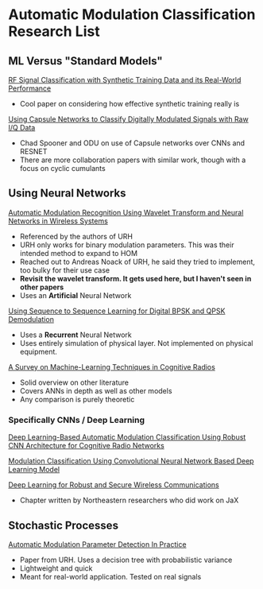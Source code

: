 # Automatic Modulation Classification Research List

## ML Versus "Standard Models"
[RF Signal Classification with Synthetic Training Data and its Real-World Performance](https://arxiv.org/pdf/2206.12967)
- Cool paper on considering how effective synthetic training really is 

[Using Capsule Networks to Classify Digitally Modulated Signals with Raw I/Q Data](https://arxiv.org/pdf/2205.09287)
- Chad Spooner and ODU on use of Capsule networks over CNNs and RESNET
- There are more collaboration papers with similar work, though with a focus on cyclic cumulants

## Using Neural Networks
[Automatic Modulation Recognition Using Wavelet Transform and Neural Networks in Wireless Systems](https://asp-eurasipjournals.springeropen.com/articles/10.1155/2010/532898)
- Referenced by the authors of URH
- URH only works for binary modulation parameters. This was their intended method to expand to HOM
- Reached out to Andreas Noack of URH, he said they tried to implement, too bulky for their use case
- **Revisit the wavelet transform. It gets used here, but I haven't seen in other papers**
- Uses an **Artificial** Neural Network

[Using Sequence to Sequence Learning for Digital BPSK and QPSK Demodulation](https://strathprints.strath.ac.uk/63954/1/Kalade_etal_5GWF2018_Using_sequence_to_sequence_learning_for_digital_BPSK.pdf)
- Uses a **Recurrent** Neural Network
- Uses entirely simulation of physical layer. Not implemented on physical equipment.

[A Survey on Machine-Learning Techniques in Cognitive Radios](https://ieeexplore.ieee.org/stamp/stamp.jsp?tp=&arnumber=6336689)
- Solid overview on other literature
- Covers ANNs in depth as well as other models
- Any comparison is purely theoretic

### Specifically CNNs / Deep Learning
[Deep Learning-Based Automatic Modulation Classification Using Robust CNN Architecture for Cognitive Radio Networks](https://www.mdpi.com/1424-8220/23/23/9467)

[Modulation Classification Using Convolutional Neural Network Based Deep Learning Model](https://ieeexplore.ieee.org/stamp/stamp.jsp?tp=&arnumber=7929000)

[Deep Learning for Robust and Secure Wireless Communications](https://link.springer.com/chapter/10.1007/978-3-031-53510-9_6)
- Chapter written by Northeastern researchers who did work on JaX

## Stochastic Processes
[Automatic Modulation Parameter Detection In Practice](https://dl.acm.org/doi/pdf/10.1145/3375894.3375896)
- Paper from URH. Uses a decision tree with probabilistic variance
- Lightweight and quick
- Meant for real-world application. Tested on real signals









